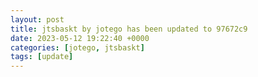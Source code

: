 ```yaml
---
layout: post
title: jtsbaskt by jotego has been updated to 97672c9
date: 2023-05-12 19:22:40 +0000
categories: [jotego, jtsbaskt]
tags: [update]
---
```


